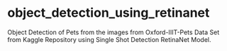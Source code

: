 # object_detection_using_retinanet
Object Detection of Pets from the images from Oxford-IIIT-Pets Data Set from Kaggle Repository using Single Shot Detection RetinaNet Model. 
